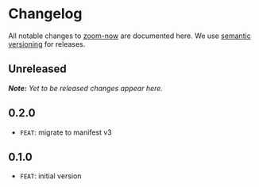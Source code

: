 # Changelog

All notable changes to [zoom-now](https://github.com/barmac/zoom-now) are documented here. We use [semantic versioning](http://semver.org/) for releases.

## Unreleased

___Note:__ Yet to be released changes appear here._

## 0.2.0

* `FEAT`: migrate to manifest v3

## 0.1.0

* `FEAT`: initial version
